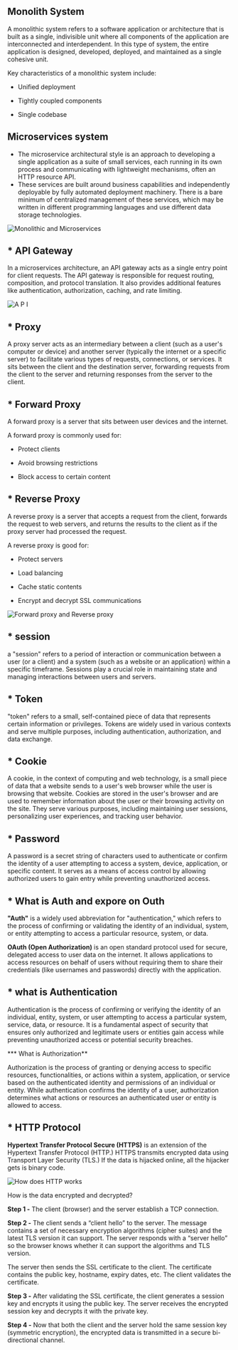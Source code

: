 ## Monolith System

A monolithic system refers to a software application or architecture that is built as a single, indivisible unit where all components of the application are interconnected and interdependent. In this type of system, the entire application is designed, developed, deployed, and maintained as a single cohesive unit.

Key characteristics of a monolithic system include:

* Unified deployment 

* Tightly coupled components 

* Single codebase 

## Microservices system

* The microservice architectural style is an approach to developing a single application as a suite of small services, each running in its own process and communicating with lightweight mechanisms, often an HTTP resource API. 
* These services are built around business capabilities and independently deployable by fully automated deployment machinery. There is a bare minimum of centralized management of these services, which may be written in different programming languages and use different data storage technologies. 

![Monolithic and Microservices](https://substackcdn.com/image/fetch/f_auto,q_auto:good,fl_progressive:steep/https%3A%2F%2Fbucketeer-e05bbc84-baa3-437e-9518-adb32be77984.s3.amazonaws.com%2Fpublic%2Fimages%2F65f6ee2e-9538-478f-b08d-0c388c325d7a_3058x2002.jpeg)

## * API Gateway 

In a microservices architecture, an API gateway acts as a single entry point for client requests. The API gateway is responsible for request routing, composition, and protocol translation. It also provides additional features like authentication, authorization, caching, and rate limiting.

![A P I](https://substackcdn.com/image/fetch/f_auto,q_auto:good,fl_progressive:steep/https%3A%2F%2Fsubstack-post-media.s3.amazonaws.com%2Fpublic%2Fimages%2F32e2cbef-4711-48e8-8730-4cf7915485b7_1600x1176.png)


## * Proxy 

A proxy server acts as an intermediary between a client (such as a user's computer or device) and another server (typically the internet or a specific server) to facilitate various types of requests, connections, or services. It sits between the client and the destination server, forwarding requests from the client to the server and returning responses from the server to the client.

## * Forward Proxy
A forward proxy is a server that sits between user devices and the internet.

A forward proxy is commonly used for: 

* Protect clients 

* Avoid browsing restrictions 

* Block access to certain content 

## * Reverse Proxy

A reverse proxy is a server that accepts a request from the client, forwards the request to web servers, and returns the results to the client as if the proxy server had processed the request.

A reverse proxy is good for:

* Protect servers 

* Load balancing 

* Cache static contents 

* Encrypt and decrypt SSL communications
  
![Forward proxy and Reverse proxy](https://substackcdn.com/image/fetch/f_auto,q_auto:good,fl_progressive:steep/https%3A%2F%2Fbucketeer-e05bbc84-baa3-437e-9518-adb32be77984.s3.amazonaws.com%2Fpublic%2Fimages%2F257642d6-9742-432b-9ca8-2a866dea04dd_1445x1536.jpeg)

## * session

a "session" refers to a period of interaction or communication between a user (or a client) and a system (such as a website or an application) within a specific timeframe. Sessions play a crucial role in maintaining state and managing interactions between users and servers.

## * Token 

"token" refers to a small, self-contained piece of data that represents certain information or privileges. Tokens are widely used in various contexts and serve multiple purposes, including authentication, authorization, and data exchange.

## * Cookie

A cookie, in the context of computing and web technology, is a small piece of data that a website sends to a user's web browser while the user is browsing that website. Cookies are stored in the user's browser and are used to remember information about the user or their browsing activity on the site. They serve various purposes, including maintaining user sessions, personalizing user experiences, and tracking user behavior.

## * Password

A password is a secret string of characters used to authenticate or confirm the identity of a user attempting to access a system, device, application, or specific content. It serves as a means of access control by allowing authorized users to gain entry while preventing unauthorized access.

## * What is Auth and expore on Outh 

**"Auth"** is a widely used abbreviation for "authentication," which refers to the process of confirming or validating the identity of an individual, system, or entity attempting to access a particular resource, system, or data.

**OAuth (Open Authorization)** is an open standard protocol used for secure, delegated access to user data on the internet. It allows applications to access resources on behalf of users without requiring them to share their credentials (like usernames and passwords) directly with the application.

## * what is Authentication 

Authentication is the process of confirming or verifying the identity of an individual, entity, system, or user attempting to access a particular system, service, data, or resource. It is a fundamental aspect of security that ensures only authorized and legitimate users or entities gain access while preventing unauthorized access or potential security breaches.

*** What is Authorization**

Authorization is the process of granting or denying access to specific resources, functionalities, or actions within a system, application, or service based on the authenticated identity and permissions of an individual or entity. While authentication confirms the identity of a user, authorization determines what actions or resources an authenticated user or entity is allowed to access.

## * HTTP Protocol 

**Hypertext Transfer Protocol Secure (HTTPS)** is an extension of the Hypertext Transfer Protocol (HTTP.) HTTPS transmits encrypted data using Transport Layer Security (TLS.) If the data is hijacked online, all the hijacker gets is binary code.

![How does HTTP works](https://substackcdn.com/image/fetch/f_auto,q_auto:good,fl_progressive:steep/https%3A%2F%2Fbucketeer-e05bbc84-baa3-437e-9518-adb32be77984.s3.amazonaws.com%2Fpublic%2Fimages%2F0e18db0d-f511-4f85-bb58-388fce70d42e_2631x2103.png)

How is the data encrypted and decrypted?

**Step 1 -** The client (browser) and the server establish a TCP connection.

**Step 2 -** The client sends a “client hello” to the server. The message contains a set of necessary encryption algorithms (cipher suites) and the latest TLS version it can support. The server responds with a “server hello” so the browser knows whether it can support the algorithms and TLS version.

The server then sends the SSL certificate to the client. The certificate contains the public key, hostname, expiry dates, etc. The client validates the certificate. 

**Step 3 -** After validating the SSL certificate, the client generates a session key and encrypts it using the public key. The server receives the encrypted session key and decrypts it with the private key. 

**Step 4 -** Now that both the client and the server hold the same session key (symmetric encryption), the encrypted data is transmitted in a secure bi-directional channel.
